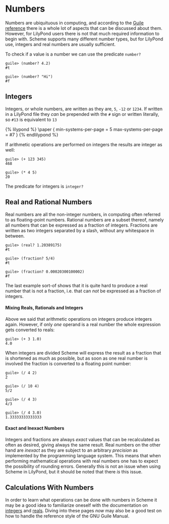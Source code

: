 # Numbers

Numbers are ubiquituous in computing, and according to the [Guile
reference](https://www.gnu.org/software/guile/manual/html_node/Numbers.html#Numbers)
there is a whole lot of aspects that can be discussed about them.  However, for
LilyPond users there is not that much required information to begin with.
Scheme supports many different number types, but for LilyPond use, integers and
real numbers are usually sufficient.

To check if a value is a number we can use the predicate `number?`

```
guile> (number? 4.2)
#t

guile> (number? "Hi")
#f
```

## Integers

Integers, or whole numbers, are written as they are, `5`, `-12` or `1234`.  If
written in a LilyPond file they *can* be prepended with the `#` sign or written
literally, so `#13` is equivalent to `13`

{% lilypond %}
\paper {
  min-systems-per-page = 5
  max-systems-per-page = #7
}
{% endlilypond %}

If arithmetic operations are performed on integers the results are integer as well:

```
guile> (+ 123 345)
468

guile> (* 4 5)
20
```

The predicate for integers is `integer?`


## Real and Rational Numbers

Real numbers are all the non-integer numbers, in computing often referred to as
floating-point numbers. Rational numbers are a subset thereof, namely all
numbers that can be expressed as a fraction of integers.  Fractions are written
as two integers separated by a slash, without any whitespace in between.

```
guile> (real? 1.20389175)
#t

guile> (fraction? 5/4)
#t

guile> (fraction? 0.00020300100002)
#f
```

The last example sort-of shows that it is quite hard to produce a real number
that is not a fraction, i.e. that can *not* be expressed as a fraction of
integers.

#### Mixing Reals, Rationals and Integers

Above we said that arithmetic operations on integers produce integers again.
However, if only *one* operand is a real number the whole expression gets
converted to reals:

```
guile> (+ 3 1.0)
4.0
```

When integers are divided Scheme will express the result as a fraction that is
shortened as much as possible, but as soon as one real number is involved the
fraction is converted to a floating point number:

```
guile> (/ 4 2)
2

guile> (/ 10 4)
5/2

guile> (/ 4 3)
4/3

guile> (/ 4 3.0)
1.33333333333333
```

#### Exact and Inexact Numbers

Integers and fractions are always *exact* values that can be recalculated as
often as desired, giving always the same result.  Real numbers on the other hand
are *inexact* as they are subject to an arbitrary *precision* as implemented by
the programming language system.  This means that when performing mathematical
operations with real numbers one has to expect the possibility of rounding
errors.  Generally this is not an issue when using Scheme in LilyPond, but it
should be noted that there *is* this issue.

## Calculations With Numbers

In order to learn what operations can be done with numbers in Scheme it may be a
good idea to familiarize oneself with the documentation on
[integers](https://www.gnu.org/software/guile/manual/html_node/Integers.html#Integers)
and
[reals](https://www.gnu.org/software/guile/manual/html_node/Reals-and-Rationals.html#Reals-and-Rationals).
Diving into these pages *now* may also be a good test on how to handle the
reference style of the GNU Guile Manual.
